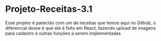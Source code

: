 # Projeto-Receitas-3.1
Esse projeto é parecido com um de receitas que temos aqui no Github, o diferencial desse é que ele é feito em React, fazendo upload de imagens para cadastro e outras funções a serem implementadas
